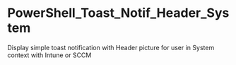# PowerShell_Toast_Notif_Header_System
Display simple toast notification with Header picture for user in System context with Intune or SCCM
